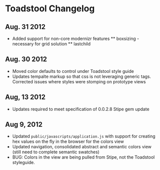 # Toadstool Changelog
## Aug. 31 2012
* Added support for non-core modernizr features
** boxsizing - necessary for grid solution
** lastchild

## Aug. 30 2012
* Moved color defaults to control under Toadstool style guide
* Updates tempalte markup so that css is not leveraging generic tags. Corrected issues where styles were stomping on prototype views

## Aug, 13 2012
* Updates required to meet specification of 0.0.2.8 Stipe gem update

## Aug 9, 2012
* Updated `public/javascripts/application.js` with support for creating hex values on the fly in the browser for the colors view
* Updated navigation, consolidated abstract and semantic colors view (still need to complete semantic swatches)
* BUG: Colors in the view are being pulled from Stipe, not the Toadstool styleguide.   